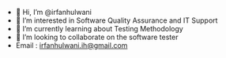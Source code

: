 - 👋 Hi, I’m @irfanhulwani
- 👀 I’m interested in Software Quality Assurance and IT Support
- 🌱 I’m currently learning about Testing Methodology
- 💞️ I’m looking to collaborate on the software tester
- Email : irfanhulwani.ih@gmail.com

<!---
irfanhulwani/irfanhulwani is a ✨ special ✨ repository because its `README.md` (this file) appears on your GitHub profile.
You can click the Preview link to take a look at your changes.
--->
